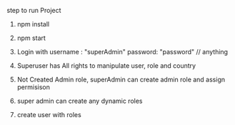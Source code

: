 step to run Project

1) npm install
2) npm start
3) Login with 
	username :  "superAdmin" 
	password: "password"   // anything
	
4) Superuser has All rights to manipulate user, role and country
5) Not Created Admin role, superAdmin can create admin role and assign permisison

5) super admin can create any dynamic roles
6) create user with roles
